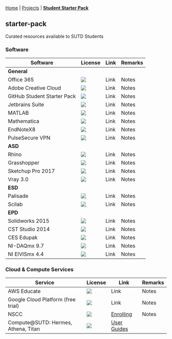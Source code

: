 [Home](https://opensutd.github.io/) | [Projects](projects.md) | [**Student Starter Pack**](starter-pack.md)

## starter-pack
Curated resources available to SUTD Students

### Software

Software | License | Link | Remarks
------------ | ------------- | ------------- | -------------
**General** | 
Office 365  | ![](https://img.shields.io/badge/provided_by-SUTD-red.svg?longCache=true&style=flat-square) | Link | Notes
Adobe Creative Cloud  | ![](https://img.shields.io/badge/provided_by-SUTD-red.svg?longCache=true&style=flat-square) | Link | Notes
GitHub Student Starter Pack  | ![](https://img.shields.io/badge/provided_by-GitHub-blue.svg?longCache=true&style=flat-square) | Link | Notes
Jetbrains Suite  | ![](https://img.shields.io/badge/provided_by-JetBrains-blue.svg?longCache=true&style=flat-square) | Link | Notes
MATLAB  | ![](https://img.shields.io/badge/provided_by-SUTD-red.svg?longCache=true&style=flat-square) | Link | Notes
Mathematica  | ![](https://img.shields.io/badge/provided_by-SUTD-red.svg?longCache=true&style=flat-square) | Link | Notes
EndNoteX8  | ![](https://img.shields.io/badge/provided_by-SUTD-red.svg?longCache=true&style=flat-square) | Link | Notes
PulseSecure VPN  | ![](https://img.shields.io/badge/provided_by-SUTD-red.svg?longCache=true&style=flat-square) | Link | Notes
**ASD** | 
Rhino  | ![](https://img.shields.io/badge/provided_by-SUTD-red.svg?longCache=true&style=flat-square) | Link | Notes
Grasshopper  | ![](https://img.shields.io/badge/provided_by-SUTD-red.svg?longCache=true&style=flat-square) | Link | Notes
Sketchup Pro 2017  | ![](https://img.shields.io/badge/provided_by-SUTD-red.svg?longCache=true&style=flat-square) | Link | Notes
Vray 3.0  | ![](https://img.shields.io/badge/provided_by-SUTD-red.svg?longCache=true&style=flat-square) | Link | Notes
**ESD** | 
Palisade  | ![](https://img.shields.io/badge/provided_by-SUTD-red.svg?longCache=true&style=flat-square) | Link | Notes
Scilab  | ![](https://img.shields.io/badge/provided_by-SUTD-red.svg?longCache=true&style=flat-square) | Link | Notes
**EPD** | 
Solidworks 2015  | ![](https://img.shields.io/badge/provided_by-SUTD-red.svg?longCache=true&style=flat-square) | Link | Notes
CST Studio 2014  | ![](https://img.shields.io/badge/provided_by-SUTD-red.svg?longCache=true&style=flat-square) | Link | Notes
CES Edupak  | ![](https://img.shields.io/badge/provided_by-SUTD-red.svg?longCache=true&style=flat-square) | Link | Notes
NI-DAQmx 9.7  | ![](https://img.shields.io/badge/provided_by-SUTD-red.svg?longCache=true&style=flat-square) | Link | Notes
NI ElVISmx 4.4  | ![](https://img.shields.io/badge/provided_by-SUTD-red.svg?longCache=true&style=flat-square) | Link | Notes

### Cloud & Compute Services

Service | License | Link | Remarks
------------ | ------------- | ------------- | -------------
AWS Educate  | ![](https://img.shields.io/badge/provided_by-AWS-blue.svg?longCache=true&style=flat-square) | Link | Notes
Google Cloud Platform (free trial)  | ![](https://img.shields.io/badge/provided_by-Google-blue.svg?longCache=true&style=flat-square) | Link | Notes
NSCC  | ![](https://img.shields.io/badge/provided_by-SUTD-red.svg?longCache=true&style=flat-square) | [Enrolling](https://computing.sutd.edu.sg/resources/titan/titan-to-nscc/) | Notes
Compute@SUTD: Hermes, Athena, Titan  | ![](https://img.shields.io/badge/provided_by-SUTD-red.svg?longCache=true&style=flat-square) | [User Guides](https://sutd-compute.ml/) |

